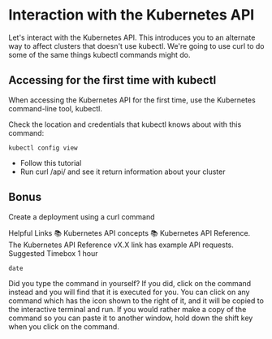 # Interaction with the Kubernetes API

Let's interact with the Kubernetes API. This introduces you to an alternate way to affect clusters that doesn't use kubectl. We're going to use curl to do some of the same things kubectl commands might do.

## Accessing for the first time with kubectl

When accessing the Kubernetes API for the first time, use the Kubernetes command-line tool, kubectl.

Check the location and credentials that kubectl knows about with this command:

```execute
kubectl config view
```




* Follow this tutorial
* Run curl <url>/api/ and see it return information about your cluster

## Bonus

Create a deployment using a curl command

Helpful Links
📚 Kubernetes API concepts
📚 Kubernetes API Reference. The Kubernetes API Reference vX.X link has example API requests.
Suggested Timebox
1 hour

```execute
date
```

Did you type the command in yourself? If you did, click on the command instead and you will find that it is executed for you. You can click on any command which has the <span class="fas fa-running"></span> icon shown to the right of it, and it will be copied to the interactive terminal and run. If you would rather make a copy of the command so you can paste it to another window, hold down the shift key when you click on the command.
